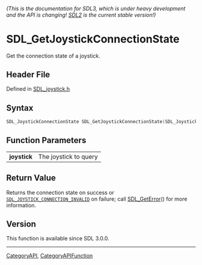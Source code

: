 ###### (This is the documentation for SDL3, which is under heavy development and the API is changing! [SDL2](https://wiki.libsdl.org/SDL2/) is the current stable version!)
# SDL_GetJoystickConnectionState

Get the connection state of a joystick.

## Header File

Defined in [SDL_joystick.h](https://github.com/libsdl-org/SDL/blob/main/include/SDL3/SDL_joystick.h)

## Syntax

```c
SDL_JoystickConnectionState SDL_GetJoystickConnectionState(SDL_Joystick *joystick);

```

## Function Parameters

|                  |                       |
| ---------------- | --------------------- |
| **joystick**     | The joystick to query |

## Return Value

Returns the connection state on success or
[`SDL_JOYSTICK_CONNECTION_INVALID`](SDL_JOYSTICK_CONNECTION_INVALID) on
failure; call [SDL_GetError](SDL_GetError)() for more information.

## Version

This function is available since SDL 3.0.0.

----
[CategoryAPI](CategoryAPI), [CategoryAPIFunction](CategoryAPIFunction)

